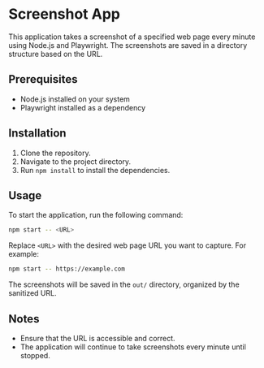 # Screenshot App

This application takes a screenshot of a specified web page every minute using Node.js and Playwright. The screenshots are saved in a directory structure based on the URL.

## Prerequisites

- Node.js installed on your system
- Playwright installed as a dependency

## Installation

1. Clone the repository.
2. Navigate to the project directory.
3. Run `npm install` to install the dependencies.

## Usage

To start the application, run the following command:

```bash
npm start -- <URL>
```

Replace `<URL>` with the desired web page URL you want to capture. For example:

```bash
npm start -- https://example.com
```

The screenshots will be saved in the `out/` directory, organized by the sanitized URL.

## Notes

- Ensure that the URL is accessible and correct.
- The application will continue to take screenshots every minute until stopped.
